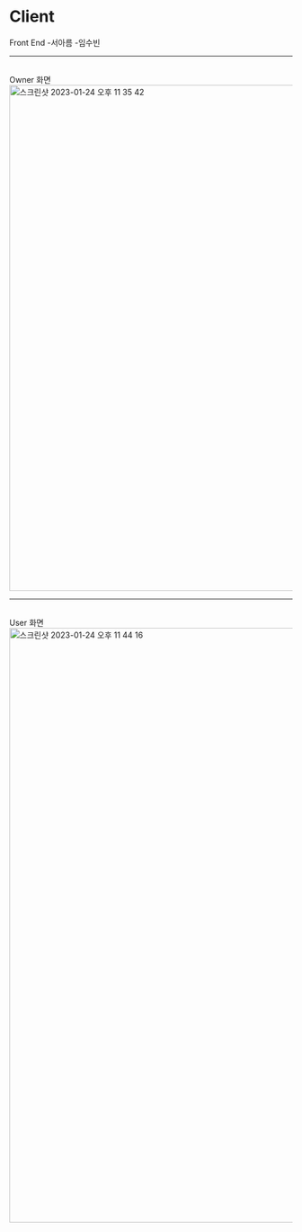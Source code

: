 # Client

Front End -서아름 -임수빈

---

<br>
Owner 화면
<img width="900" alt="스크린샷 2023-01-24 오후 11 35 42" src="https://user-images.githubusercontent.com/67284987/214324108-eb29ff5e-f705-43f9-980b-20506b79656e.png">
<br>

---

<br>
User 화면
<img width="1058" alt="스크린샷 2023-01-24 오후 11 44 16" src="https://user-images.githubusercontent.com/67284987/214324953-f7ce7475-a75d-49a4-8830-32abc833bbd2.png">
